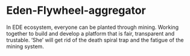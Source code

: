 # Eden-Flywheel-aggregator
In EDE ecosystem, everyone can be planted through mining. Working together to build and develop a platform that is fair, transparent and trustable. ‘She’ will get rid of the death spiral trap and the fatigue of the mining system.

